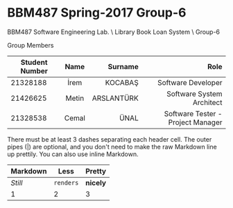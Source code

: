 # BBM487 Spring-2017 Group-6
BBM487 Software Engineering Lab. \ Library Book Loan System \ Group-6

Group Members

| Student Number| Name          | Surname     | Role                              |
| ------------- |:-------------:| -----------:| ---------------------------------:|
| 21328188      | İrem          | KOCABAŞ     | Software Developer                |
| 21426625      | Metin         | ARSLANTÜRK  | Software System Architect         |
| 21328538      | Cemal         | ÜNAL        | Software Tester - Project Manager |

There must be at least 3 dashes separating each header cell.
The outer pipes (|) are optional, and you don't need to make the 
raw Markdown line up prettily. You can also use inline Markdown.

Markdown | Less | Pretty
--- | --- | ---
*Still* | `renders` | **nicely**
1 | 2 | 3
